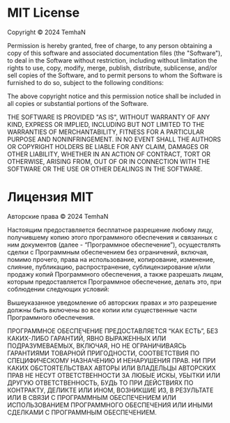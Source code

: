 # MIT License

Copyright © 2024 TemhaN

Permission is hereby granted, free of charge, to any person obtaining a copy
of this software and associated documentation files (the "Software"), to deal
in the Software without restriction, including without limitation the rights
to use, copy, modify, merge, publish, distribute, sublicense, and/or sell
copies of the Software, and to permit persons to whom the Software is
furnished to do so, subject to the following conditions:

The above copyright notice and this permission notice shall be included in all
copies or substantial portions of the Software.

THE SOFTWARE IS PROVIDED "AS IS", WITHOUT WARRANTY OF ANY KIND, EXPRESS OR
IMPLIED, INCLUDING BUT NOT LIMITED TO THE WARRANTIES OF MERCHANTABILITY,
FITNESS FOR A PARTICULAR PURPOSE AND NONINFRINGEMENT. IN NO EVENT SHALL THE
AUTHORS OR COPYRIGHT HOLDERS BE LIABLE FOR ANY CLAIM, DAMAGES OR OTHER
LIABILITY, WHETHER IN AN ACTION OF CONTRACT, TORT OR OTHERWISE, ARISING FROM,
OUT OF OR IN CONNECTION WITH THE SOFTWARE OR THE USE OR OTHER DEALINGS IN THE
SOFTWARE.

# Лицензия MIT

Авторские права © 2024 TemhaN

Настоящим предоставляется бесплатное разрешение любому лицу, получившему копию этого программного обеспечения и связанных с ним документов (далее - “Программное обеспечение”), осуществлять сделки с Программным обеспечением без ограничений, включая, помимо прочего, права на использование, копирование, изменение, слияние, публикацию, распространение, сублицензирование и/или продажу копий Программного обеспечения, а также разрешать лицам, которым предоставляется Программное обеспечение, делать это, при соблюдении следующих условий:

Вышеуказанное уведомление об авторских правах и это разрешение должны быть включены во все копии или существенные части Программного обеспечения.

ПРОГРАММНОЕ ОБЕСПЕЧЕНИЕ ПРЕДОСТАВЛЯЕТСЯ “КАК ЕСТЬ”, БЕЗ КАКИХ-ЛИБО ГАРАНТИЙ, ЯВНО ВЫРАЖЕННЫХ ИЛИ ПОДРАЗУМЕВАЕМЫХ, ВКЛЮЧАЯ, НО НЕ ОГРАНИЧИВАЯСЬ ГАРАНТИЯМИ ТОВАРНОЙ ПРИГОДНОСТИ, СООТВЕТСТВИЯ ПО СПЕЦИФИЧЕСКОМУ НАЗНАЧЕНИЮ И НЕНАРУШЕНИЯ ПРАВ. НИ ПРИ КАКИХ ОБСТОЯТЕЛЬСТВАХ АВТОРЫ ИЛИ ВЛАДЕЛЬЦЫ АВТОРСКИХ ПРАВ НЕ НЕСУТ ОТВЕТСТВЕННОСТИ ЗА ЛЮБЫЕ ИСКЫ, УБЫТКИ ИЛИ ДРУГУЮ ОТВЕТСТВЕННОСТЬ, БУДЬ ТО ПРИ ДЕЙСТВИЯХ ПО КОНТРАКТУ, ДЕЛИКТЕ ИЛИ ИНОМ, ВОЗНИКШИЕ ИЗ, В РЕЗУЛЬТАТЕ ИЛИ В СВЯЗИ С ПРОГРАММНЫМ ОБЕСПЕЧЕНИЕМ ИЛИ ИСПОЛЬЗОВАНИЕМ ПРОГРАММНОГО ОБЕСПЕЧЕНИЯ ИЛИ ИНЫМИ СДЕЛКАМИ С ПРОГРАММНЫМ ОБЕСПЕЧЕНИЕМ.